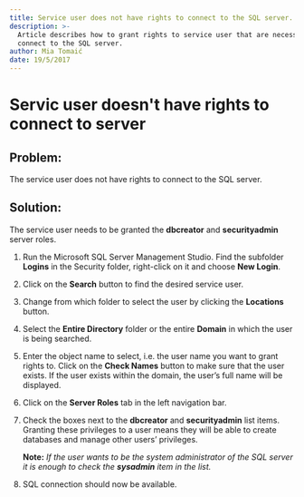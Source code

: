 ```yaml
---
title: Service user does not have rights to connect to the SQL server.
description: >-
  Article describes how to grant rights to service user that are necessary to
  connect to the SQL server.
author: Mia Tomaić
date: 19/5/2017
---
```


# Servic user doesn't have rights to connect to server

## Problem:

The service user does not have rights to connect to the SQL server.

## Solution:

The service user needs to be granted the **dbcreator** and **securityadmin** server roles.

1. Run the Microsoft SQL Server Management Studio. Find the subfolder **Logins** in the Security folder, right-click on it and choose **New Login**.
2. Click on the **Search** button to find the desired service user.
3. Change from which folder to select the user by clicking the **Locations** button.
4. Select the **Entire Directory** folder or the entire **Domain** in which the user is being searched.
5. Enter the object name to select, i.e. the user name you want to grant rights to. Click on the **Check Names** button to make sure that the user exists. If the user exists within the domain, the user’s full name will be displayed.
6. Click on the **Server Roles** tab in the left navigation bar.
7. Check the boxes next to the **dbcreator** and **securityadmin** list items. Granting these privileges to a user means they will be able to create databases and manage other users’ privileges.

   **Note:** _If the user wants to be the system administrator of the SQL server it is enough to check the **sysadmin** item in the list._

8. SQL connection should now be available.

